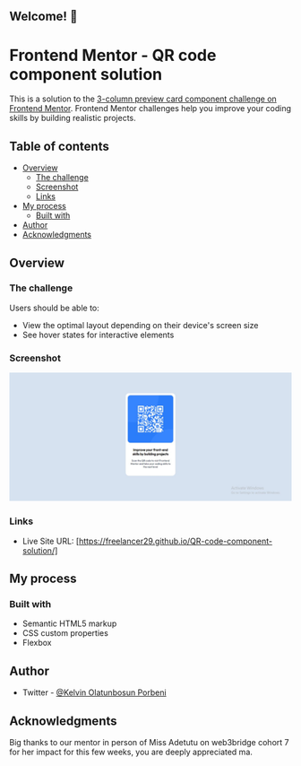 ## Welcome! 👋
# Frontend Mentor - QR code component solution

This is a solution to the [3-column preview card component challenge on Frontend Mentor](https://www.frontendmentor.io/challenges/3column-preview-card-component-pH92eAR2-). Frontend Mentor challenges help you improve your coding skills by building realistic projects. 

## Table of contents

- [Overview](#overview)
  - [The challenge](#the-challenge)
  - [Screenshot](#screenshot)
  - [Links](#links)
- [My process](#my-process)
  - [Built with](#built-with)
- [Author](#author)
- [Acknowledgments](#acknowledgments)

## Overview

### The challenge

Users should be able to:

- View the optimal layout depending on their device's screen size
- See hover states for interactive elements

### Screenshot

![](./assignment%20images/%7B7F516457-8C6B-45C2-871A-27E9B472750C%7D.png.jpg)


### Links
- Live Site URL: [https://freelancer29.github.io/QR-code-component-solution/]

## My process

### Built with

- Semantic HTML5 markup
- CSS custom properties
- Flexbox

## Author

- Twitter - [@Kelvin Olatunbosun Porbeni](https://www.twitter.com/kelvin_fieldman)


## Acknowledgments

Big thanks to our mentor in person of Miss Adetutu on web3bridge cohort 7 for her impact for this few weeks, you are deeply appreciated ma.